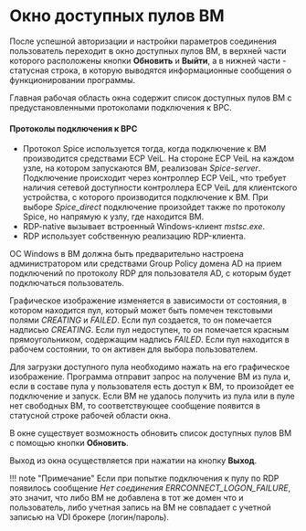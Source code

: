 # Окно доступных пулов ВМ

После успешной авторизации и настройки параметров соединения пользователь 
переходит в окно доступных пулов ВМ, в верхней части которого расположены кнопки 
**Обновить** и **Выйти**, а в нижней части - статусная строка, в
которую выводятся информационные сообщения о функционировании программы.

Главная рабочая область окна содержит список доступных пулов ВМ с 
предустановленными протоколами подключения к ВРС.

#### Протоколы подключения к ВРС

- Протокол Spice используется тогда, когда подключение к ВМ производится 
средствами ECP VeiL. На стороне ECP VeiL на каждом узле, на котором запускаются ВМ, 
реализован *Spice-server*. Подключение происходит через контроллер ECP VeiL,
что требует наличия сетевой доступности контроллера ECP VeiL для клиентского 
устройства, с которого производится подключение к ВМ. При выборе *Spice_direct* 
подключение произойдет также по протоколу Spice, но напрямую к узлу, где находится ВМ.
- RDP-native вызывает встроенный Windows-клиент *mstsc.exe*.
- RDP использует собственную реализацию RDP-клиента.

ОС Windows в ВМ должна быть предварительно настроена администратором или средствами Group Policy домена AD на прием 
подключений по протоколу RDP для пользователя AD, с которым будет подключаться пользователь.
    
Графическое изображение изменяется в зависимости от состояния, в котором находится пул, 
который может быть помечен текстовыми полями *CREATING* и *FAILED*. Если пул создается, 
то он помечается надписью *CREATING*. Если пул недоступен, то он помечается красным 
прямоугольником, содержащим надпись *FAILED*. Если пул находится в рабочем 
состоянии, то он активен для выбора пользователем.
    
Для загрузки доступного пула необходимо нажать на его графическое изображение. 
Программа отправит запрос на получение ВМ из пула и, если в составе пула у пользователя 
есть доступ к ВМ, то произойдет ее подключение и запуск. Если ВМ не 
удалось получить из пула или в пуле нет свободных ВМ, то соответствующее сообщение 
появится в статусной строке рабочей области окна.

В окне существует возможность обновить список доступных пулов ВМ с помощью кнопки **Обновить**.

Выход из окна осуществляется при нажатии на кнопку **Выход**.

!!! note "Примечание"
    Если при попытке подключения к пулу по RDP появилось сообщение 
    *Нет соединения ERRCONNECT_LOGON_FAILURE*, это значит, что либо ВМ не добавлена в тот же домен 
    что и пользователь, либо учетная запись на ВМ не совпадает с учетной записью на VDI брокере (логин/пароль).
